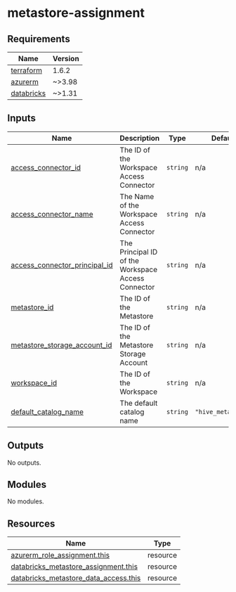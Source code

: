 
# metastore-assignment
<!-- BEGIN_TF_DOCS -->


## Requirements

| Name | Version |
|------|---------|
| <a name="requirement_terraform"></a> [terraform](#requirement\_terraform) | 1.6.2 |
| <a name="requirement_azurerm"></a> [azurerm](#requirement\_azurerm) | ~>3.98 |
| <a name="requirement_databricks"></a> [databricks](#requirement\_databricks) | ~>1.31 |
## Inputs

| Name | Description | Type | Default | Required |
|------|-------------|------|---------|:--------:|
| <a name="input_access_connector_id"></a> [access\_connector\_id](#input\_access\_connector\_id) | The ID of the Workspace Access Connector | `string` | n/a | yes |
| <a name="input_access_connector_name"></a> [access\_connector\_name](#input\_access\_connector\_name) | The Name of the Workspace Access Connector | `string` | n/a | yes |
| <a name="input_access_connector_principal_id"></a> [access\_connector\_principal\_id](#input\_access\_connector\_principal\_id) | The Principal ID of the Workspace Access Connector | `string` | n/a | yes |
| <a name="input_metastore_id"></a> [metastore\_id](#input\_metastore\_id) | The ID of the Metastore | `string` | n/a | yes |
| <a name="input_metastore_storage_account_id"></a> [metastore\_storage\_account\_id](#input\_metastore\_storage\_account\_id) | The ID of the Metastore Storage Account | `string` | n/a | yes |
| <a name="input_workspace_id"></a> [workspace\_id](#input\_workspace\_id) | The ID of the Workspace | `string` | n/a | yes |
| <a name="input_default_catalog_name"></a> [default\_catalog\_name](#input\_default\_catalog\_name) | The default catalog name | `string` | `"hive_metastore"` | no |
## Outputs

No outputs.
## Modules

No modules.
## Resources

| Name | Type |
|------|------|
| [azurerm_role_assignment.this](https://registry.terraform.io/providers/hashicorp/azurerm/latest/docs/resources/role_assignment) | resource |
| [databricks_metastore_assignment.this](https://registry.terraform.io/providers/databricks/databricks/latest/docs/resources/metastore_assignment) | resource |
| [databricks_metastore_data_access.this](https://registry.terraform.io/providers/databricks/databricks/latest/docs/resources/metastore_data_access) | resource |
<!-- END_TF_DOCS -->

